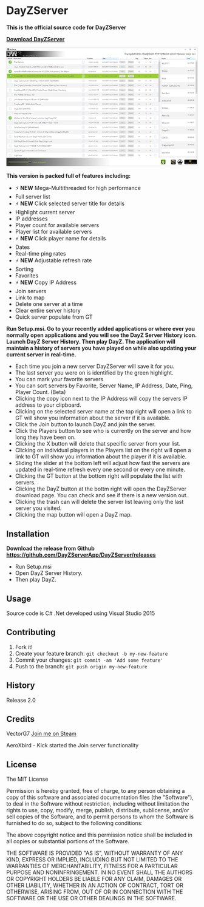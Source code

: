 # DayZServer
**This is the official source code for DayZServer**

**[Download DayZServer](https://github.com/DayZServerApp/DayZServer/releases)**

![dayzserver1 3](https://raw.githubusercontent.com/DayZServerApp/DayZServer/master/DayZServer/images/screenshot2_2sm.png)

**This version is packed full of features including:**
-  :zap: **NEW**  Mega-Multithreaded for high performance
- Full server list
-  :zap: **NEW**  Click selected server title for details
- Highlight current server
- IP addresses
- Player count for available servers
- Player list for available servers
-  :zap: **NEW** Click player name for details 
- Dates
- Real-time ping rates
- :zap: **NEW**  Adjustable refresh rate
- Sorting
- Favorites
- :zap: **NEW**  Copy IP Address 
- Join servers
- Link to map
- Delete one server at a time
- Clear entire server history
- Quick server populate from GT

**Run Setup.msi. Go to your recently added applications or where ever you normally open applications and you will see the DayZ  Server History icon. Launch DayZ Server History. Then play DayZ. The application will maintain a history of servers you have played on while also updating your current server in real-time.** 
- Each time you join a new server DayZServer will save it for you.
- The last server you were on is identified by the green highlight.  
- You can mark your favorite servers
- You can sort servers by Favorite, Server Name, IP Address, Date, Ping, Player Count. (Beta)
- Clicking the copy icon next to the IP Address will copy the servers IP address to your clipboard.  
- Clicking on the selected server name at the top right will open a link to GT will show you information about the server if it is available. 
- Click the Join button to launch DayZ and join the server.
- Click the Players button to see who is currently on the server and how long they have been on.
- Clicking the X button will delete that specific server from your list. 
- Clicking on individual players in the Players list on the right will open a link to GT will show you information about the player if it is available. 
- Sliding the slider at the bottom left will adjust how fast the servers are updated in real-time refresh every one second or every one minute. 
- Clicking the GT button at the bottom right will populate the list with servers.
- Clicking the DayZ button at the bottm right will open the DayZServer download page. You can check and see if there is a new version out. 
- Clicking the trash can will delete the server list leaving only the last server you visited. 
- Clicking the map button will open a DayZ map. 







## Installation
**Download the release from Github https://github.com/DayZServerApp/DayZServer/releases**
* Run Setup.msi 
* Open DayZ Server History. 
* Then play DayZ. 

## Usage

Source code is C# .Net developed using Visual Studio 2015

## Contributing

1. Fork it!
2. Create your feature branch: `git checkout -b my-new-feature`
3. Commit your changes: `git commit -am 'Add some feature'`
4. Push to the branch: `git push origin my-new-feature`

## History

Release 2.0 

## Credits

VectorG7 <a href="http://steamcommunity.com/id/VG7/" target="_blank">Join me on Steam</a>

AeroXbird - Kick started the Join server functionality


## License

The MIT License

Permission is hereby granted, free of charge, to any person obtaining a copy
of this software and associated documentation files (the "Software"), to deal
in the Software without restriction, including without limitation the rights
to use, copy, modify, merge, publish, distribute, sublicense, and/or sell
copies of the Software, and to permit persons to whom the Software is
furnished to do so, subject to the following conditions:

The above copyright notice and this permission notice shall be included in
all copies or substantial portions of the Software.

THE SOFTWARE IS PROVIDED "AS IS", WITHOUT WARRANTY OF ANY KIND, EXPRESS OR
IMPLIED, INCLUDING BUT NOT LIMITED TO THE WARRANTIES OF MERCHANTABILITY,
FITNESS FOR A PARTICULAR PURPOSE AND NONINFRINGEMENT. IN NO EVENT SHALL THE
AUTHORS OR COPYRIGHT HOLDERS BE LIABLE FOR ANY CLAIM, DAMAGES OR OTHER
LIABILITY, WHETHER IN AN ACTION OF CONTRACT, TORT OR OTHERWISE, ARISING FROM,
OUT OF OR IN CONNECTION WITH THE SOFTWARE OR THE USE OR OTHER DEALINGS IN
THE SOFTWARE.




